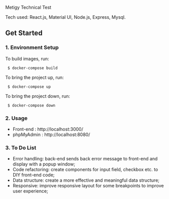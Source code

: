 Metigy Technical Test

Tech used: React.js, Material UI, Node.js, Express, Mysql.

## Get Started

### 1. Environment Setup

To build images, run:
``` 
 $ docker-compose build
 ```

To bring the project up, run:
``` 
 $ docker-compose up
 ```

To bring the project down, run:
``` 
 $ docker-compose down
 ```

### 2. Usage

- Front-end : http://localhost:3000/
- phpMyAdmin : http://localhost:8080/

### 3. To Do List

- Error handling: back-end sends back error message to front-end and display with a popup window;
- Code refactoring: create components for input field, checkbox etc. to DIY front-end code;
- Data structure: create a more effective and meaningful data structure;
- Responsive: improve responsive layout for some breakpoints to improve user experience;